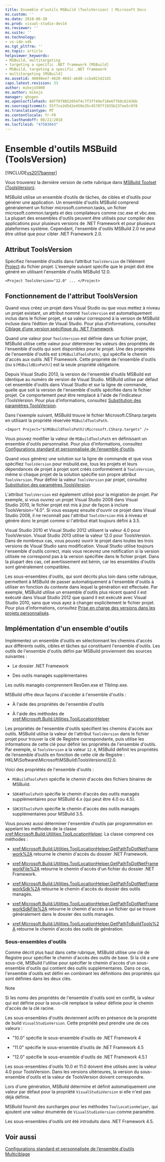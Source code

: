 ```yaml
---
title: Ensemble d’outils MSBuild (ToolsVersion) | Microsoft Docs
ms.custom: ''
ms.date: 2018-06-30
ms.prod: visual-studio-dev14
ms.reviewer: ''
ms.suite: ''
ms.technology:
- vs-ide-sdk
ms.tgt_pltfrm: ''
ms.topic: article
helpviewer_keywords:
- MSBuild, multitargeting
- targeting a specific .NET framework [MSBuild]
- MSBuild, targeting a specific .NET framework
- multitargeting [MSBuild]
ms.assetid: 40040ee7-4620-4043-a6d8-ccba921421d1
caps.latest.revision: 33
author: mikejo5000
ms.author: mikejo
manager: ghogen
ms.openlocfilehash: 8dff8f8852054f4c7f3ff49ef10e6f760c62436b
ms.sourcegitcommit: 55f7ce2d5d2e458e35c45787f1935b237ee5c9f8
ms.translationtype: MT
ms.contentlocale: fr-FR
ms.lasthandoff: 08/22/2018
ms.locfileid: "47503043"
---
```

# <a name="msbuild-toolset-toolsversion"></a>Ensemble d'outils MSBuild (ToolsVersion)
[!INCLUDE[vs2017banner](../includes/vs2017banner.md)]

Vous trouverez la dernière version de cette rubrique dans [MSBuild Toolset (ToolsVersion)](https://docs.microsoft.com/visualstudio/msbuild/msbuild-toolset-toolsversion).  
  
  
MSBuild utilise un ensemble d’outils de tâches, de cibles et d’outils pour générer une application. Un ensemble d'outils MSBuild comprend généralement un fichier microsoft.common.tasks, un fichier microsoft.common.targets et des compilateurs comme csc.exe et vbc.exe. La plupart des ensembles d'outils peuvent être utilisés pour compiler des applications pour plusieurs versions de .NET Framework et pour plusieurs plateformes système. Cependant, l'ensemble d'outils MSBuild 2.0 ne peut être utilisé que pour cibler .NET Framework 2.0.  
  
## <a name="toolsversion-attribute"></a>Attribut ToolsVersion  
 Spécifiez l’ensemble d’outils dans l’attribut `ToolsVersion` de l’élément [Project](../msbuild/project-element-msbuild.md) du fichier projet. L'exemple suivant spécifie que le projet doit être généré en utilisant l'ensemble d'outils MSBuild 12.0.  
  
```  
<Project ToolsVersion="12.0" ... </Project>  
```  
  
## <a name="how-the-toolsversion-attribute-works"></a>Fonctionnement de l'attribut ToolsVersion  
 Quand vous créez un projet dans Visual Studio ou que vous mettez à niveau un projet existant, un attribut nommé `ToolsVersion` est automatiquement inclus dans le fichier projet, et sa valeur correspond à la version de MSBuild incluse dans l’édition de Visual Studio. Pour plus d’informations, consultez [Ciblage d’une version spécifique du .NET Framework](../ide/targeting-a-specific-dotnet-framework-version.md).  
  
 Quand une valeur pour `ToolsVersion` est définie dans un fichier projet, MSBuild utilise cette valeur pour déterminer les valeurs des propriétés de l'ensemble d'outils qui sont disponibles pour le projet. Une des propriétés de l'ensemble d'outils est `$(MSBuildToolsPath)`, qui spécifie le chemin d'accès aux outils .NET Framework. Cette propriété de l'ensemble d'outils (ou `$(MSBuildBinPath)`) est la seule propriété obligatoire.  
  
 Depuis Visual Studio 2013, la version de l'ensemble d'outils MSBuild est identique au numéro de version de Visual Studio. MSBuild utilise par défaut cet ensemble d'outils dans Visual Studio et sur la ligne de commande, quelle que soit la version de l'ensemble d'outils spécifiée dans le fichier projet.  Ce comportement peut être remplacé à l'aide de l'indicateur /ToolsVersion. Pour plus d’informations, consultez [Substitution des paramètres ToolsVersion](../msbuild/overriding-toolsversion-settings.md).  
  
 Dans l'exemple suivant, MSBuild trouve le fichier Microsoft.CSharp.targets en utilisant la propriété réservée `MSBuildToolsPath`.  
  
```  
<Import Project="$(MSBuildToolsPath)\Microsoft.CSharp.targets" />  
```  
  
 Vous pouvez modifier la valeur de `MSBuildToolsPath` en définissant un ensemble d'outils personnalisé. Pour plus d’informations, consultez [Configurations standard et personnalisée de l’ensemble d’outils](../msbuild/standard-and-custom-toolset-configurations.md).  
  
 Quand vous générez une solution sur la ligne de commande et que vous spécifiez `ToolsVersion` pour msbuild.exe, tous les projets et leurs dépendances de projet à projet sont créés conformément à `ToolsVersion`, même si chaque projet de la solution spécifie son propre attribut `ToolsVersion`. Pour définir la valeur `ToolsVersion` par projet, consultez [Substitution des paramètres ToolsVersion](../msbuild/overriding-toolsversion-settings.md).  
  
 L'attribut `ToolsVersion` est également utilisé pour la migration de projet. Par exemple, si vous ouvrez un projet Visual Studio 2008 dans Visual Studio 2010, le fichier projet est mis à jour de façon à inclure ToolsVersion="4.0". Si vous essayez ensuite d'ouvrir ce projet dans Visual Studio 2008, il ne reconnaît pas l'attribut `ToolsVersion` mis à niveau et génère donc le projet comme si l'attribut était toujours défini à 3.5.  
  
 Visual Studio 2010 et Visual Studio 2012 utilisent la valeur 4.0 pour ToolsVersion. Visual Studio 2013 utilise la valeur 12.0 pour ToolsVersion. Dans de nombreux cas, vous pouvez ouvrir le projet dans toutes les trois versions de Visual Studio sans modification. Visual Studio utilise toujours l'ensemble d'outils correct, mais vous recevrez une notification si la version utilisée ne correspond pas à la version spécifiée dans le fichier projet. Dans la plupart des cas, cet avertissement est bénin, car les ensembles d'outils sont généralement compatibles.  
  
 Les sous-ensembles d'outils, qui sont décrits plus loin dans cette rubrique, permettent à MSBuild de passer automatiquement à l'ensemble d'outils à utiliser en fonction du contexte dans lequel la génération est effectuée. Par exemple, MSBuild utilise un ensemble d'outils plus récent quand il est exécuté dans Visual Studio 2012 que quand il est exécuté avec Visual Studio 2010, sans que vous ayez à changer explicitement le fichier projet. Pour plus d’informations, consultez [Prise en charge des versions dans les projets personnalisés](../misc/making-custom-projects-version-aware.md).  
  
## <a name="toolset-implementation"></a>Implémentation d'un ensemble d'outils  
 Implémentez un ensemble d'outils en sélectionnant les chemins d'accès aux différents outils, cibles et tâches qui constituent l'ensemble d'outils. Les outils de l'ensemble d'outils défini par MSBuild proviennent des sources suivantes :  
  
-   Le dossier .NET Framework  
  
-   Des outils managés supplémentaires  
  
 Les outils managés comprennent ResGen.exe et TlbImp.exe.  
  
 MSBuild offre deux façons d'accéder à l'ensemble d'outils :  
  
-   À l'aide des propriétés de l'ensemble d'outils  
  
-   À l'aide des méthodes de <xref:Microsoft.Build.Utilities.ToolLocationHelper>  
  
 Les propriétés de l'ensemble d'outils spécifient les chemins d'accès aux outils. MSBuild utilise la valeur de l'attribut `ToolsVersion` dans le fichier projet pour trouver la clé de Registre correspondante, puis utilise les informations de cette clé pour définir les propriétés de l'ensemble d'outils. Par exemple, si `ToolsVersion` a la valeur `12.0`, MSBuild définit les propriétés de l’ensemble d’outils en fonction de cette clé de Registre : HKLM\Software\Microsoft\MSBuild\ToolsVersions\12.0.  
  
 Voici des propriétés de l'ensemble d'outils :  
  
-   `MSBuildToolsPath` spécifie le chemin d'accès des fichiers binaires de MSBuild.  
  
-   `SDK40ToolsPath` spécifie le chemin d'accès des outils managés supplémentaires pour MSBuild 4.x (qui peut être 4.0 ou 4.5).  
  
-   `SDK35ToolsPath` spécifie le chemin d'accès des outils managés supplémentaires pour MSBuild 3.5.  
  
 Vous pouvez aussi déterminer l'ensemble d'outils par programmation en appelant les méthodes de la classe <xref:Microsoft.Build.Utilities.ToolLocationHelper>. La classe comprend ces méthodes :  
  
-   <xref:Microsoft.Build.Utilities.ToolLocationHelper.GetPathToDotNetFramework%2A> retourne le chemin d'accès du dossier .NET Framework.  
  
-   <xref:Microsoft.Build.Utilities.ToolLocationHelper.GetPathToDotNetFrameworkFile%2A> retourne le chemin d'accès d'un fichier du dossier .NET Framework.  
  
-   <xref:Microsoft.Build.Utilities.ToolLocationHelper.GetPathToDotNetFrameworkSdk%2A> retourne le chemin d'accès du dossier des outils managés.  
  
-   <xref:Microsoft.Build.Utilities.ToolLocationHelper.GetPathToDotNetFrameworkSdkFile%2A> retourne le chemin d'accès à un fichier qui se trouve généralement dans le dossier des outils managés.  
  
-   <xref:Microsoft.Build.Utilities.ToolLocationHelper.GetPathToBuildTools%2A> retourne le chemin d'accès des outils de génération.  
  
### <a name="sub-toolsets"></a>Sous-ensembles d'outils  
 Comme décrit plus haut dans cette rubrique, MSBuild utilise une clé de Registre pour spécifier le chemin d'accès des outils de base. Si la clé a une sous-clé, MSBuild l'utilise pour spécifier le chemin d'accès d'un sous-ensemble d'outils qui contient des outils supplémentaires. Dans ce cas, l'ensemble d'outils est défini en combinant les définitions des propriétés qui sont définies dans les deux clés.  
  
> [!NOTE]
>  Si les noms des propriétés de l'ensemble d'outils sont en conflit, la valeur qui est définie pour la sous-clé remplace la valeur définie pour le chemin d'accès de la clé racine.  
  
 Les sous-ensembles d'outils deviennent actifs en présence de la propriété de build `VisualStudioVersion`. Cette propriété peut prendre une de ces valeurs :  
  
-   "10.0" spécifie le sous-ensemble d'outils de .NET Framework 4  
  
-   "11.0" spécifie le sous-ensemble d'outils de .NET Framework 4.5  
  
-   "12.0" spécifie le sous-ensemble d'outils de .NET Framework 4.5.1  
  
 Les sous-ensembles d'outils 10.0 et 11.0 doivent être utilisés avec la valeur 4.0 pour ToolsVersion. Dans les versions ultérieures, la version du sous-ensemble d'outils et la valeur de ToolsVersion doivent correspondre.  
  
 Lors d'une génération, MSBuild détermine et définit automatiquement une valeur par défaut pour la propriété `VisualStudioVersion` si elle n'est pas déjà définie.  
  
 MSBuild fournit des surcharges pour les méthodes `ToolLocationHelper`, qui ajoutent une valeur énumérée de `VisualStudioVersion` comme paramètre.  
  
 Les sous-ensembles d'outils ont été introduits dans .NET Framework 4.5.  
  
## <a name="see-also"></a>Voir aussi  
 [Configurations standard et personnalisée de l’ensemble d’outils](../msbuild/standard-and-custom-toolset-configurations.md)   
 [Multiciblage](../msbuild/msbuild-multitargeting-overview.md)



